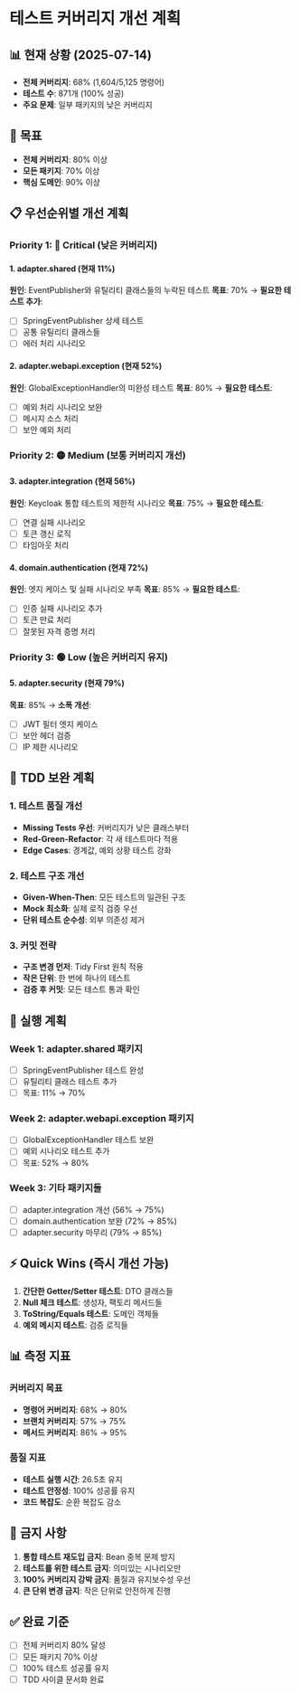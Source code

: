 # 테스트 커버리지 개선 계획

## 📊 현재 상황 (2025-07-14)
- **전체 커버리지**: 68% (1,604/5,125 명령어)
- **테스트 수**: 871개 (100% 성공)
- **주요 문제**: 일부 패키지의 낮은 커버리지

## 🎯 목표
- **전체 커버리지**: 80% 이상
- **모든 패키지**: 70% 이상
- **핵심 도메인**: 90% 이상

## 📋 우선순위별 개선 계획

### Priority 1: 🔴 Critical (낮은 커버리지)

#### 1. adapter.shared (현재 11%)
**원인**: EventPublisher와 유틸리티 클래스들의 누락된 테스트
**목표**: 70% → **필요한 테스트 추가**:
- [ ] SpringEventPublisher 상세 테스트
- [ ] 공통 유틸리티 클래스들
- [ ] 에러 처리 시나리오

#### 2. adapter.webapi.exception (현재 52%)
**원인**: GlobalExceptionHandler의 미완성 테스트
**목표**: 80% → **필요한 테스트**:
- [ ] 예외 처리 시나리오 보완
- [ ] 메시지 소스 처리
- [ ] 보안 예외 처리

### Priority 2: 🟡 Medium (보통 커버리지 개선)

#### 3. adapter.integration (현재 56%)
**원인**: Keycloak 통합 테스트의 제한적 시나리오
**목표**: 75% → **필요한 테스트**:
- [ ] 연결 실패 시나리오
- [ ] 토큰 갱신 로직
- [ ] 타임아웃 처리

#### 4. domain.authentication (현재 72%)
**원인**: 엣지 케이스 및 실패 시나리오 부족
**목표**: 85% → **필요한 테스트**:
- [ ] 인증 실패 시나리오 추가
- [ ] 토큰 만료 처리
- [ ] 잘못된 자격 증명 처리

### Priority 3: 🟢 Low (높은 커버리지 유지)

#### 5. adapter.security (현재 79%)
**목표**: 85% → **소폭 개선**:
- [ ] JWT 필터 엣지 케이스
- [ ] 보안 헤더 검증
- [ ] IP 제한 시나리오

## 🔄 TDD 보완 계획

### 1. 테스트 품질 개선
- **Missing Tests 우선**: 커버리지가 낮은 클래스부터
- **Red-Green-Refactor**: 각 새 테스트마다 적용
- **Edge Cases**: 경계값, 예외 상황 테스트 강화

### 2. 테스트 구조 개선
- **Given-When-Then**: 모든 테스트의 일관된 구조
- **Mock 최소화**: 실제 로직 검증 우선
- **단위 테스트 순수성**: 외부 의존성 제거

### 3. 커밋 전략
- **구조 변경 먼저**: Tidy First 원칙 적용
- **작은 단위**: 한 번에 하나의 테스트
- **검증 후 커밋**: 모든 테스트 통과 확인

## 📅 실행 계획

### Week 1: adapter.shared 패키지
- [ ] SpringEventPublisher 테스트 완성
- [ ] 유틸리티 클래스 테스트 추가
- [ ] 목표: 11% → 70%

### Week 2: adapter.webapi.exception 패키지  
- [ ] GlobalExceptionHandler 테스트 보완
- [ ] 예외 시나리오 테스트 추가
- [ ] 목표: 52% → 80%

### Week 3: 기타 패키지들
- [ ] adapter.integration 개선 (56% → 75%)
- [ ] domain.authentication 보완 (72% → 85%)
- [ ] adapter.security 마무리 (79% → 85%)

## ⚡ Quick Wins (즉시 개선 가능)

1. **간단한 Getter/Setter 테스트**: DTO 클래스들
2. **Null 체크 테스트**: 생성자, 팩토리 메서드들  
3. **ToString/Equals 테스트**: 도메인 객체들
4. **예외 메시지 테스트**: 검증 로직들

## 📊 측정 지표

### 커버리지 목표
- **명령어 커버리지**: 68% → 80%
- **브랜치 커버리지**: 57% → 75%
- **메서드 커버리지**: 86% → 95%

### 품질 지표  
- **테스트 실행 시간**: 26.5초 유지
- **테스트 안정성**: 100% 성공률 유지
- **코드 복잡도**: 순환 복잡도 감소

## 🚫 금지 사항

1. **통합 테스트 재도입 금지**: Bean 중복 문제 방지
2. **테스트를 위한 테스트 금지**: 의미있는 시나리오만
3. **100% 커버리지 강박 금지**: 품질과 유지보수성 우선
4. **큰 단위 변경 금지**: 작은 단위로 안전하게 진행

## ✅ 완료 기준

- [ ] 전체 커버리지 80% 달성
- [ ] 모든 패키지 70% 이상
- [ ] 100% 테스트 성공률 유지
- [ ] TDD 사이클 문서화 완료